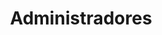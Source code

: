 ---
layout: profiles
permalink: /people/
title: Administradores
description: Acerca de los administradores del proyecto.
nav: true
nav_order: 7

profiles:
  # if you want to include more than one profile, just replicate the following block
  # and create one content file for each profile inside _pages/
  - align: right
    image: profiles/d4mag3/damage.png
    content: about_d4mag3.md
    image_circular: false # crops the image to make it circular
    more_info: >
      <p>Email: axel.d4mage@mail.com</p><br>
      <p>Instagram: <a href="https://instagram.com/d4mag3_wiz4rd">d4mag3_wiz4rd</a></p><br>
      <p>Github: <a href="https://github.com/Axel-DaMage">Axel-DaMage</a></p>
      <p>Pais: Chile</p><br>
  - align: left
    image: profiles/jafeth/jafeth.jpg
    content: about_jafeth.md
    image_circular: false # crops the image to make it circular
    more_info: >
      <p>Email: j4f3th3mail@gmail.com</p><br>
      <p>Instagram: <a href="https://instagram.com/md5_j4ff3th">md5_j4ff3th</a></p><br>
      <p>Github: <a href="https://github.com/j4f3th">j4f3th</a></p>
      <p>Pais: Costa Rica</p>
---